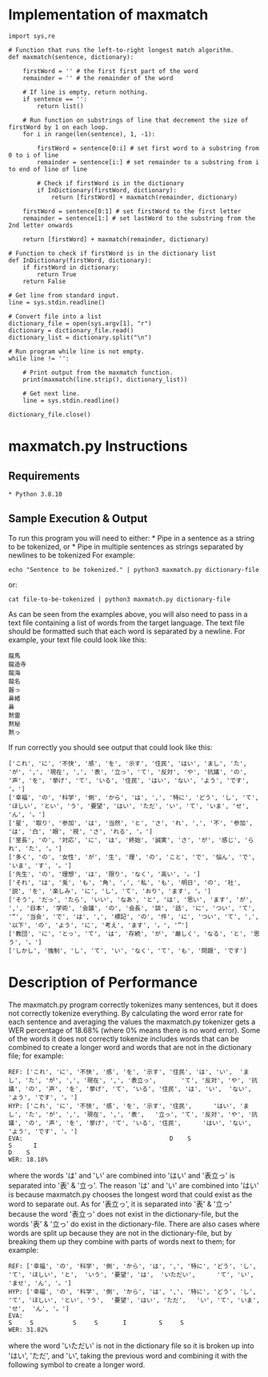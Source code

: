 # Implementation of maxmatch

```
import sys,re

# Function that runs the left-to-right longest match algorithm.
def maxmatch(sentence, dictionary):

    firstWord = '' # the first first part of the word
    remainder = '' # the remainder of the word

    # If line is empty, return nothing.
    if sentence == '':
        return list()

    # Run function on substrings of line that decrement the size of firstWord by 1 on each loop.
    for i in range(len(sentence), 1, -1):

        firstWord = sentence[0:i] # set first word to a substring from 0 to i of line
        remainder = sentence[i:] # set remainder to a substring from i to end of line of line

        # Check if firstWord is in the dictionary
        if InDictionary(firstWord, dictionary):
            return [firstWord] + maxmatch(remainder, dictionary)

    firstWord = sentence[0:1] # set firstWord to the first letter
    remainder = sentence[1:] # set lastWord to the substring from the 2nd letter onwards
    
    return [firstWord] + maxmatch(remainder, dictionary)

# Function to check if firstWord is in the dictionary list
def InDictionary(firstWord, dictionary):
    if firstWord in dictionary:
        return True
    return False

# Get line from standard input.
line = sys.stdin.readline()

# Convert file into a list
dictionary_file = open(sys.argv[1], "r")
dictionary = dictionary_file.read()
dictionary_list = dictionary.split("\n")

# Run program while line is not empty.
while line != '':

    # Print output from the maxmatch function.
    print(maxmatch(line.strip(), dictionary_list))

    # Get next line.
    line = sys.stdin.readline()

dictionary_file.close()
```

# maxmatch.py Instructions
## Requirements

    * Python 3.8.10

## Sample Execution & Output

To run this program you will need to either:
    * Pipe in a sentence as a string to be tokenized, or
    * Pipe in multiple sentences as strings separated by newlines to be tokenized
For example:

```
echo "Sentence to be tokenized." | python3 maxmatch.py dictionary-file
```

or:

```
cat file-to-be-tokenized | python3 maxmatch.py dictionary-file
```

As can be seen from the examples above, you will also need to pass in a text file containing a list of words from the target language.  The text file should be formatted such that each word is separated by a newline.  For example, your text file could look like this:

```
龍馬
龍造寺
龍海
龍名
齧っ
鼻緒
鼻
黙雷
黙秘
黙っ
```

If run correctly you should see output that could look like this:

```
['これ', 'に', '不快', '感', 'を', '示す', '住民', 'はい', 'まし', 'た', 'が', ',', '現在', ',', '表', '立っ', 'て', '反対', 'や', '抗議', 'の', '声', 'を', '挙げ', 'て', 'いる', '住民', 'はい', 'ない', 'よう', 'です', '。']
['幸福', 'の', '科学', '側', 'から', 'は', ',', '特に', 'どう', 'し', 'て', 'ほしい', 'とい', 'う', '要望', 'はい', 'ただ', 'い', 'て', 'いま', 'せ', 'ん', '。']
['星', '取り', '参加', 'は', '当然', 'と', 'さ', 'れ', ',', '不', '参加', 'は', '白', '眼', '視', 'さ', 'れる', '。']
['室長', 'の', '対応', 'に', 'は', '終始', '誠実', 'さ', 'が', '感じ', 'られ', 'た', '。']
['多く', 'の', '女性', 'が', '生', '理', 'の', 'こと', 'で', '悩ん', 'で', 'いま', 'す', '。']
['先生', 'の', '理想', 'は', '限り', 'なく', '高い', '。']
['それ', 'は', '兎', 'も', '角', ',', '私', 'も', '明日', 'の', '社', '説', 'を', '楽しみ', 'に', 'し', 'て', 'おり', 'ます', '。']
['そう', 'だっ', 'たら', 'いい', 'なあ', 'と', 'は', '思い', 'ます', 'が', ',', '日本', '学術', '会議', 'の', '会長', '談', '話', 'に', 'つい', 'て', '“', '当会', 'で', 'は', ',', '標記', 'の', '件', 'に', 'つい', 'て', ',', '以下', 'の', 'よう', 'に', '考え', 'ます', '。', '”']
['教団', 'に', 'とっ', 'て', 'は', '存続', 'が', '厳しく', 'なる', 'と', '思う', '。']
['しかし', '強制', 'し', 'て', 'い', 'なく', 'て', 'も', '問題', 'です']
```

# Description of Performance

The maxmatch.py program correctly tokenizes many sentences, but it does not correctly tokenize everything.  By calculating the word error rate for each sentence and averaging the values the maxmatch.py tokenizer gets a WER percentage of 18.68% (where 0% means there is no word error).  Some of the words it does not correctly tokenize includes words that can be combined to create a longer word and words that are not in the dictionary file; for example:
```
REF: ['これ', 'に', '不快', '感', 'を', '示す', '住民', 'は', 'い',  'まし', 'た', 'が', ',', '現在', ',', '表立っ',       'て', '反対', 'や', '抗議', 'の', '声', 'を', '挙げ', 'て', 'いる', '住民', 'は', 'い',  'ない', 'よう', 'です', '。'] 
HYP: ['これ', 'に', '不快', '感', 'を', '示す', '住民',      'はい', 'まし', 'た', 'が', ',', '現在', ',', '表',   '立っ', 'て', '反対', 'や', '抗議', 'の', '声', 'を', '挙げ', 'て', 'いる', '住民',      'はい', 'ない', 'よう', 'です', '。'] 
EVA:                                         D    S                                     S      I                                                                 D    S                            
WER: 18.18%
```
where the words 'は' and 'い' are combined into 'はい' and '表立っ' is separated into '表' & '立っ'.  The reason 'は' and 'い' are combined into 'はい' is because maxmatch.py chooses the longest word that could exist as the word to separate out.  As for '表立っ', it is separated into '表' & '立っ' because the word '表立っ' does not exist in the dictionary-file, but the words '表' & '立っ' do exist in the dictionary-file.  There are also cases where words are split up because they are not in the dictionary-file, but by breaking them up they combine with parts of words next to them; for example:

```
REF: ['幸福', 'の', '科学', '側', 'から', 'は', ',', '特に', 'どう', 'し', 'て', 'ほしい', 'と',  'いう', '要望', 'は',  'いただい',      'て', 'い',  'ませ', 'ん', '。'] 
HYP: ['幸福', 'の', '科学', '側', 'から', 'は', ',', '特に', 'どう', 'し', 'て', 'ほしい', 'とい', 'う',  '要望', 'はい', 'ただ',   'い', 'て', 'いま', 'せ',  'ん', '。'] 
EVA:                                                                     S     S           S     S       I         S     S               
WER: 31.82%
```
where the word 'いただい' is not in the dictionary file so it is broken up into 'はい', 'ただ', and 'い', taking the previous word and combining it with the following symbol to create a longer word.
